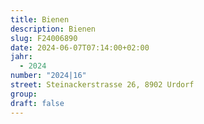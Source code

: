 ```yaml
---
title: Bienen
description: Bienen
slug: F24006890
date: 2024-06-07T07:14:00+02:00
jahr:
  - 2024
number: "2024|16"
street: Steinackerstrasse 26, 8902 Urdorf
group:
draft: false
---
```

